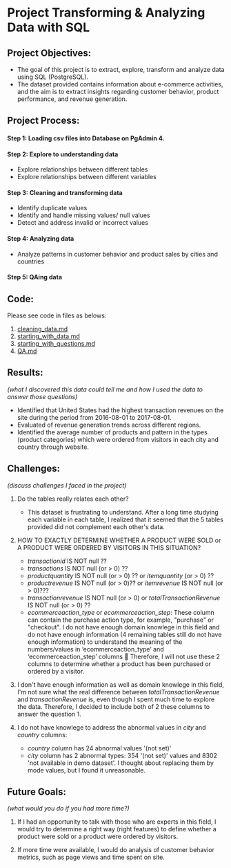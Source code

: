 # Project Transforming & Analyzing Data with SQL

## Project Objectives:
- The goal of this project is to extract, explore, transform and analyze data using SQL (PostgreSQL).
- The dataset provided contains information about e-commerce activities, and the aim is to extract insights regarding customer behavior, product performance, and revenue generation.

## Project Process:
#### Step 1: Loading csv files into Database on PgAdmin 4.
#### Step 2: Explore to understanding data
* Explore relationships between different tables
* Explore relationships between different variables
#### Step 3: Cleaning and transforming data
* Identify duplicate values
* Identify and handle missing values/ null values
* Detect and address invalid or incorrect values
#### Step 4: Analyzing data
* Analyze patterns in customer behavior and product sales by cities and countries
#### Step 5: QAing data


## Code:
Please see code in files as belows:
1. [cleaning_data.md](https://github.com/ThuyTran102/SQL_Project_Feb2024/blob/main/cleaning_data.md)
2. [starting_with_data.md](https://github.com/ThuyTran102/SQL_Project_Feb2024/blob/main/starting_with_data.md)
3. [starting_with_questions.md](https://github.com/ThuyTran102/SQL_Project_Feb2024/blob/main/starting_with_questions.md)
4. [QA.md](https://github.com/ThuyTran102/SQL_Project_Feb2024/blob/main/QA.md)


## Results: 
*(what I discovered this data could tell me and how I used the data to answer those questions)*
* Identified that United States had the highest transaction revenues on the site during the period from 2016-08-01 to 2017-08-01.
* Evaluated of revenue generation trends across different regions.
* Identified the average number of products and pattern in the types (product categories) which were ordered from visitors in each city and country through website.


## Challenges:
*(discuss challenges I faced in the project)*
1. Do the tables really relates each other? 
	* This dataset is frustrating to understand. After a long time studying each variable in each table, I realized that it seemed that the 5 tables provided did not complement each other's data.

2. HOW TO EXACTLY DETERMINE WHETHER A PRODUCT WERE SOLD or A PRODUCT WERE ORDERED BY VISITORS IN THIS SITUATION?
	* _transactionid_ IS NOT null ??
	* _transactions_ IS NOT null (or > 0) ??
	* _productquantity_ IS NOT null (or > 0) ??   or _itemquantity_ (or > 0) ??
	* _productrevenue_  IS NOT null (or > 0)??    or _itemrevenue_ IS NOT null (or > 0)???
	* _transactionrevenue_ IS NOT null (or > 0)   or _totalTransactionRevenue_ IS NOT null (or > 0) ??
	* _ecommerceaction_type_ or _ecommerceaction_step_: These column can contain the purchase action type, for example, "purchase" or "checkout". I do not have enough domain knowlege in this field and do not have enough information (4 remaining tables still do not have enough information) to understand the meaning of the numbers/values in ‘ecommerceaction_type’ and ‘ecommerceaction_step’ columns  Therefore, I will not use these 2 columns to determine whether a product has been purchased or ordered by a visitor.

3. I don't have enough information as well as domain knowlege in this field, I'm not sure what the real difference between _totalTransactionRevenue_ and _transactionRevenue_ is, even though I spent much time to explore the data. Therefore, I decided to include both of 2 these columns to answer the question 1.


3. I do not have knowlege to address the abnormal values in _city_ and _country_ columns:
	* _country_ column has 24 abnormal values '(not set)'
	* _city_ column has 2 abnormal types: 354 '(not set)' values and 8302 'not available in demo dataset'.
I thought about replacing them by mode values, but I found it unreasonable.


## Future Goals:
*(what would you do if you had more time?)*
1. If I had an opportunity to talk with those who are experts in this field, I would try to determine a right way (right features) to define whether a product were sold or a product were ordered by visitors.

2. If more time were available, I would do analysis of customer behavior metrics, such as page views and time spent on site.
